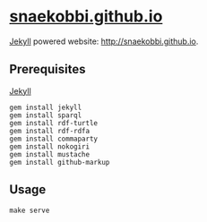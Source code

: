 # [snaekobbi.github.io][]
[Jekyll][] powered website: http://snaekobbi.github.io.

## Prerequisites
[Jekyll][]

    gem install jekyll
    gem install sparql
    gem install rdf-turtle
    gem install rdf-rdfa
    gem install commaparty
    gem install nokogiri
    gem install mustache
    gem install github-markup

## Usage

    make serve


[snaekobbi.github.io]: https://github.com/snaekobbi/snaekobbi.github.io
[jekyll]: http://jekyllrb.com
